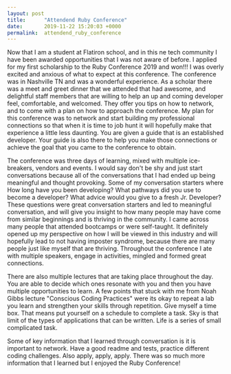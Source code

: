 ```yaml
---
layout: post
title:      "Attendend Ruby Conference"
date:       2019-11-22 15:20:03 +0000
permalink:  attendend_ruby_conference
---
```



Now that I am a student at Flatiron school, and in this ne tech community I have been awarded opportunities that I was not aware of before.  I applied for my first scholarship to the Ruby Conference 2019 and won!!!  I was overly excited and anxious of what to expect at this conference. The conference was in Nashville TN and was a wonderful experience.  As a scholar there was a meet and greet dinner that we attended that had awesome, and delightful staff members that are willing to help an up and coming developer feel, comfortable, and welcomed.  They offer you tips on how to network, and to come with a plan on how to approach the conference.  My plan for this conference was to network and start building my professional connections so that when it is time to job hunt it will hopefully make that experience a little less daunting.  You are given a guide that is an established developer.  Your guide is also there to help you make those connections or achieve the goal that you came to the conference to obtain. 

The conference was three days of learning, mixed with multiple ice-breakers, vendors and events.  I would say don't be shy and just start conversations because all of the conversations that I had ended up being meaningful and thought provoking.  Some of my conversation starters where How long have you been developing?  What pathways did you use to become a developer?  What advice would you give to a fresh Jr. Developer?  These questions were great conversation starters and led to meaningful conversation, and will give you insight to how many people may have come from similar beginnings and is thriving in the community.  I came across many people that attended bootcamps or were self-taught.  It definitely opened up my perspective on how I will be viewed in this industry and will hopefully lead to not having imposter syndrome, because there are many people just like myself that are thriving.  Throughout the conference I ate with multiple speakers, engage in activities, mingled and formed great connections.  

There are also multiple lectures that are taking place throughout the day.  You are able to decide which ones resonate with you and then you have multiple opportunities to learn.  A few points that stuck with me from Noah Gibbs lecture "Conscious Coding Practices" were its okay to repeat a lab you learn and strengthen your skills through repetition.  Give myself a time box.  That means put yourself on a schedule to complete a task.  Sky is that limit of the types of applications that can be written.  Life is a series of small complicated task.  

Some of key information that I learned through conversation is it is important to network.  Have a good readme and tests,  practice different coding challenges.  Also apply, apply, apply.  There was so much more information that I learned but I enjoyed the Ruby Conference!  



